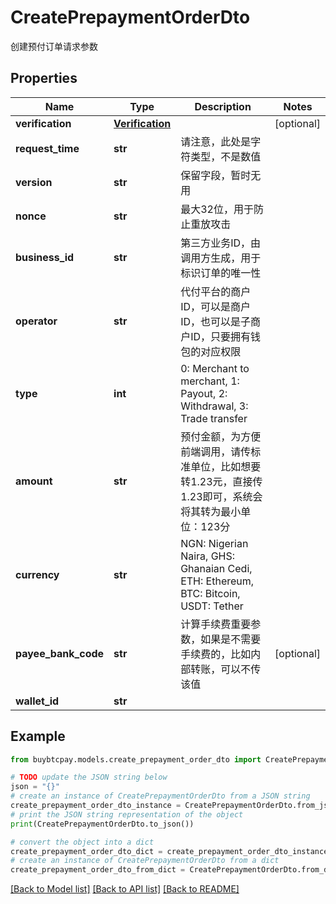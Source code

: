 # CreatePrepaymentOrderDto

创建预付订单请求参数

## Properties

Name | Type | Description | Notes
------------ | ------------- | ------------- | -------------
**verification** | [**Verification**](Verification.md) |  | [optional] 
**request_time** | **str** | 请注意，此处是字符类型，不是数值 | 
**version** | **str** | 保留字段，暂时无用 | 
**nonce** | **str** | 最大32位，用于防止重放攻击 | 
**business_id** | **str** | 第三方业务ID，由调用方生成，用于标识订单的唯一性 | 
**operator** | **str** | 代付平台的商户ID，可以是商户ID，也可以是子商户ID，只要拥有钱包的对应权限 | 
**type** | **int** | 0: Merchant to merchant, 1: Payout, 2: Withdrawal, 3: Trade transfer | 
**amount** | **str** | 预付金额，为方便前端调用，请传标准单位，比如想要转1.23元，直接传1.23即可，系统会将其转为最小单位：123分 | 
**currency** | **str** | NGN: Nigerian Naira, GHS: Ghanaian Cedi, ETH: Ethereum, BTC: Bitcoin, USDT: Tether | 
**payee_bank_code** | **str** | 计算手续费重要参数，如果是不需要手续费的，比如内部转账，可以不传该值 | [optional] 
**wallet_id** | **str** |  | 

## Example

```python
from buybtcpay.models.create_prepayment_order_dto import CreatePrepaymentOrderDto

# TODO update the JSON string below
json = "{}"
# create an instance of CreatePrepaymentOrderDto from a JSON string
create_prepayment_order_dto_instance = CreatePrepaymentOrderDto.from_json(json)
# print the JSON string representation of the object
print(CreatePrepaymentOrderDto.to_json())

# convert the object into a dict
create_prepayment_order_dto_dict = create_prepayment_order_dto_instance.to_dict()
# create an instance of CreatePrepaymentOrderDto from a dict
create_prepayment_order_dto_from_dict = CreatePrepaymentOrderDto.from_dict(create_prepayment_order_dto_dict)
```
[[Back to Model list]](../README.md#documentation-for-models) [[Back to API list]](../README.md#documentation-for-api-endpoints) [[Back to README]](../README.md)


